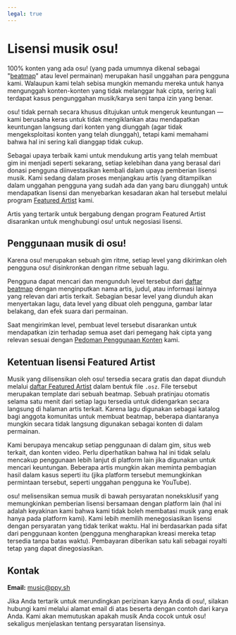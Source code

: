 ```yaml
---
legal: true
---
```


# Lisensi musik osu!

100% konten yang ada osu! (yang pada umumnya dikenal sebagai "[beatmap](/wiki/Beatmap)" atau level permainan) merupakan hasil unggahan para pengguna kami. Walaupun kami telah sebisa mungkin memandu mereka untuk hanya mengunggah konten-konten yang tidak melanggar hak cipta, sering kali terdapat kasus pengunggahan musik/karya seni tanpa izin yang benar.

osu! tidak pernah secara khusus ditujukan untuk mengeruk keuntungan — kami berusaha keras untuk tidak mengiklankan atau mendapatkan keuntungan langsung dari konten yang diunggah (agar tidak mengeksploitasi konten yang telah diunggah), tetapi kami memahami bahwa hal ini sering kali dianggap tidak cukup.

Sebagai upaya terbaik kami untuk mendukung artis yang telah membuat gim ini menjadi seperti sekarang, setiap kelebihan dana yang berasal dari donasi pengguna diinvestasikan kembali dalam upaya pemberian lisensi musik. Kami sedang dalam proses menjangkau artis (yang ditampilkan dalam unggahan pengguna yang sudah ada dan yang baru diunggah) untuk mendapatkan lisensi dan menyebarkan kesadaran akan hal tersebut melalui program [Featured Artist](/wiki/Featured_Artists) kami.

Artis yang tertarik untuk bergabung dengan program Featured Artist disarankan untuk menghubungi osu! untuk negosiasi lisensi.

## Penggunaan musik di osu!

Karena osu! merupakan sebuah gim ritme, setiap level yang dikirimkan oleh pengguna osu! disinkronkan dengan ritme sebuah lagu.

Pengguna dapat mencari dan mengunduh level tersebut dari [daftar beatmap](https://osu.ppy.sh/beatmapsets) dengan menginputkan nama artis, judul, atau informasi lainnya yang relevan dari artis terkait. Sebagian besar level yang diunduh akan menyertakan lagu, data level yang dibuat oleh pengguna, gambar latar belakang, dan efek suara dari permainan.

Saat mengirimkan level, pembuat level tersebut disarankan untuk mendapatkan izin terhadap semua aset dari pemegang hak cipta yang relevan sesuai dengan [Pedoman Penggunaan Konten](/wiki/Rules/Content_Usage_Guidelines) kami.

## Ketentuan lisensi Featured Artist

Musik yang dilisensikan oleh osu! tersedia secara gratis dan dapat diunduh melalui [daftar Featured Artist](https://osu.ppy.sh/beatmaps/artists) dalam bentuk file `.osz`. File tersebut merupakan template dari sebuah beatmap. Sebuah pratinjau otomatis selama satu menit dari setiap lagu tersedia untuk didengarkan secara langsung di halaman artis terkait. Karena lagu digunakan sebagai katalog bagi anggota komunitas untuk membuat beatmap, beberapa diantaranya mungkin secara tidak langsung digunakan sebagai konten di dalam permainan.

Kami berupaya mencakup setiap penggunaan di dalam gim, situs web terkait, dan konten video. Perlu diperhatikan bahwa hal ini tidak selalu mencakup penggunaan lebih lanjut di platform lain jika digunakan untuk mencari keuntungan. Beberapa artis mungkin akan meminta pembagian hasil dalam kasus seperti itu (jika platform tersebut memungkinkan permintaan tersebut, seperti unggahan pengguna ke YouTube).

osu! melisensikan semua musik di bawah persyaratan noneksklusif yang memungkinkan pemberian lisensi bersamaan dengan platform lain (hal ini adalah keyakinan kami bahwa kami tidak boleh membatasi musik yang enak hanya pada platform kami). Kami lebih memilih menegosiasikan lisensi dengan persyaratan yang tidak terikat waktu. Hal ini berdasarkan pada sifat dari penggunaan konten (pengguna mengharapkan kreasi mereka tetap tersedia tanpa batas waktu). Pembayaran diberikan satu kali sebagai royalti tetap yang dapat dinegosiasikan.

## Kontak

**Email:** [music@ppy.sh](mailto:music@ppy.sh)

Jika Anda tertarik untuk merundingkan perizinan karya Anda di osu!, silakan hubungi kami melalui alamat email di atas beserta dengan contoh dari karya Anda. Kami akan memutuskan apakah musik Anda cocok untuk osu! sekaligus menjelaskan tentang persyaratan lisensinya.
